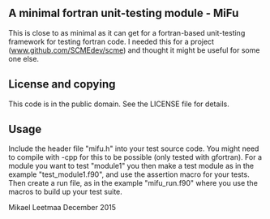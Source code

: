 ## A minimal fortran unit-testing module - MiFu

This is close to as minimal as it can get for a fortran-based unit-testing framework for testing fortran code. I needed this for a project (www.github.com/SCMEdev/scme) and thought it might be useful for some one else.


## License and copying

This code is in the public domain. See the LICENSE file for details.


## Usage

Include the header file "mifu.h" into your test source code. You might need to compile with -cpp for this to be possible (only tested with gfortran). For a module you want to test "module1" you then make a test module as in the example "test_module1.f90", and use the assertion macro for your tests. Then create a run file, as in the example "mifu_run.f90" where you use the macros to build up your test suite.

Mikael Leetmaa
December 2015


